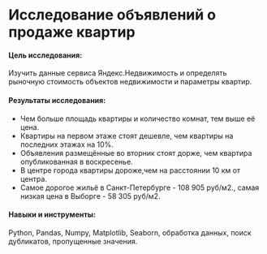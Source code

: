 # Исследование объявлений о продаже квартир

#### Цель исследования:

Изучить данные сервиса Яндекс.Недвижимость и определять рыночную стоимость объектов недвижимости и параметры квартир. 

#### Результаты исследования: 
- Чем больше площадь квартиры и количество комнат, тем выше её цена.
- Квартиры на первом этаже стоят дешевле, чем квартиры на последних этажах на 10%.
- Объявления размещённые во вторник стоят дорже, чем квартира опубликованная в воскресенье.
- В центре города квартиры дороже,чем на расстоянии 10 км от центра.
- Самое дорогое жильё в Санкт-Петербурге - 108 905 руб/м2.,  самая низкая цена в Выборге - 58 305 руб/м2.

#### Навыки и инструменты: 
Python, Pandas, Numpy, Matplotlib, Seaborn, обработка данных, поиск дубликатов, пропущенные значения.
